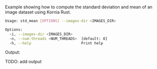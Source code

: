 Example showing how to compute the standard deviation and mean of an image dataset using Kornia Rust.

```bash
Usage: std_mean [OPTIONS] --images-dir <IMAGES_DIR>

Options:
  -i, --images-dir <IMAGES_DIR>
  -n, --num-threads <NUM_THREADS>  [default: 8]
  -h, --help                       Print help
```

Output:

TODO: add output
